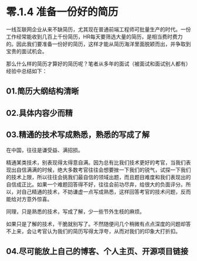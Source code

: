 # 零.1.4 准备一份好的简历

一线互联网企业从来不缺简历，尤其现在普通前端工程师可批量生产的时代。一份工作经常能收到几百上千份简历，HR每天要筛选大量的简历，是相当费时费力的。因此我们要准备一份好的简历，这样才能从简历海洋里面脱颖而出，并争取到宝贵的面试机会。

那么什么样的简历才算好的简历呢？笔者从多年的面试（被面试和面试别人都有）经验中总结如下：

## 01.简历大纲结构清晰

## 02.具体内容少而精

## 03.精通的技术写成熟悉，熟悉的写成了解

在中国，往往是谦受益、满招损。

精通某类技术，别表现得太得意自满。因为总有比我们技术更好的考官，当我们表现出自信满满的时候，绝大多数考官往往会想要挫一下我们的锐气，试探一下我们的技术上限，所以往往会挑我们最自信的领域出题，而且题目难度和我们表现出的自信成正比。如果一个难题回答得不好，往往会前功尽弃，给很大的负面评分。所以，对自己精通的技术，不妨谦虚一点写成熟悉，这样回答考官的技术问题，反而能给对方意外惊喜。

同理，只是熟悉的技术，写成了解，少一些节外生枝的麻烦。

如果只是了解的技术，干脆就别写了。不然随便问几个稍微有点点深度的问题却答不上来，会让考官认为我们的简历写得太浮夸，从而对我们的印象大打折扣。

## 04.尽可能放上自己的博客、个人主页、开源项目链接



